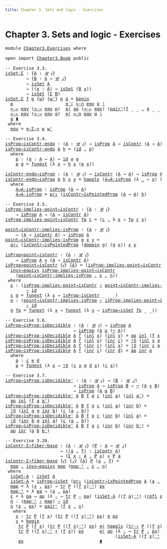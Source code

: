 ```yaml
---
title: Chapter 3. Sets and logic - Exercises
---
```


# Chapter 3. Sets and logic - Exercises

<pre class="Agda"><a id="104" class="Keyword">module</a> <a id="111" href="Chapter3.Exercises.html" class="Module">Chapter3.Exercises</a> <a id="130" class="Keyword">where</a>

<a id="137" class="Keyword">open</a> <a id="142" class="Keyword">import</a> <a id="149" href="Chapter3.Book.html" class="Module">Chapter3.Book</a> <a id="163" class="Keyword">public</a>

<a id="171" class="Comment">-- Exercise 3.3.</a>
<a id="isSet-Σ"></a><a id="188" href="Chapter3.Exercises.html#188" class="Function">isSet-Σ</a> <a id="196" class="Symbol">:</a> <a id="198" class="Symbol">{</a><a id="199" href="Chapter3.Exercises.html#199" class="Bound">A</a> <a id="201" class="Symbol">:</a> <a id="203" href="Chapter1.Book.html#343" class="Function">𝒰</a> <a id="205" href="Chapter1.Book.html#328" class="Generalizable">𝒾</a><a id="206" class="Symbol">}</a>
        <a id="216" class="Symbol">→</a> <a id="218" class="Symbol">{</a><a id="219" href="Chapter3.Exercises.html#219" class="Bound">B</a> <a id="221" class="Symbol">:</a> <a id="223" href="Chapter3.Exercises.html#199" class="Bound">A</a> <a id="225" class="Symbol">→</a> <a id="227" href="Chapter1.Book.html#343" class="Function">𝒰</a> <a id="229" href="Chapter1.Book.html#330" class="Generalizable">𝒿</a><a id="230" class="Symbol">}</a>
        <a id="240" class="Symbol">→</a> <a id="242" href="Chapter3.Book.html#214" class="Function">isSet</a> <a id="248" href="Chapter3.Exercises.html#199" class="Bound">A</a>
        <a id="258" class="Symbol">→</a> <a id="260" class="Symbol">((</a><a id="262" href="Chapter3.Exercises.html#262" class="Bound">x</a> <a id="264" class="Symbol">:</a> <a id="266" href="Chapter3.Exercises.html#199" class="Bound">A</a><a id="267" class="Symbol">)</a> <a id="269" class="Symbol">→</a> <a id="271" href="Chapter3.Book.html#214" class="Function">isSet</a> <a id="277" class="Symbol">(</a><a id="278" href="Chapter3.Exercises.html#219" class="Bound">B</a> <a id="280" href="Chapter3.Exercises.html#262" class="Bound">x</a><a id="281" class="Symbol">))</a>
        <a id="292" class="Symbol">→</a> <a id="294" href="Chapter3.Book.html#214" class="Function">isSet</a> <a id="300" class="Symbol">(</a><a id="301" href="Chapter1.Book.html#1437" class="Record">Σ</a> <a id="303" href="Chapter3.Exercises.html#219" class="Bound">B</a><a id="304" class="Symbol">)</a>
<a id="306" href="Chapter3.Exercises.html#188" class="Function">isSet-Σ</a> <a id="314" href="Chapter3.Exercises.html#314" class="Bound">f</a> <a id="316" href="Chapter3.Exercises.html#316" class="Bound">g</a> <a id="318" class="Symbol">{</a><a id="319" href="Chapter3.Exercises.html#319" class="Bound">w</a><a id="320" class="Symbol">}</a> <a id="322" class="Symbol">{</a><a id="323" href="Chapter3.Exercises.html#323" class="Bound">w&#39;</a><a id="325" class="Symbol">}</a> <a id="327" href="Chapter3.Exercises.html#327" class="Bound">p</a> <a id="329" href="Chapter3.Exercises.html#329" class="Bound">q</a> <a id="331" class="Symbol">=</a> <a id="333" href="Chapter2.Book.html#678" class="Function Operator">begin</a>
  <a id="341" href="Chapter3.Exercises.html#327" class="Bound">p</a>                    <a id="362" href="Chapter2.Book.html#948" class="Function">≡˘⟨</a> <a id="366" href="Chapter2.Book.html#8535" class="Function">≃-η</a> <a id="370" href="Chapter3.Exercises.html#497" class="Function">eqv</a> <a id="374" href="Chapter3.Exercises.html#327" class="Bound">p</a> <a id="376" href="Chapter2.Book.html#948" class="Function">⟩</a>
  <a id="380" href="Chapter2.Book.html#8280" class="Function">≃-←</a> <a id="384" href="Chapter3.Exercises.html#497" class="Function">eqv</a> <a id="388" class="Symbol">(</a><a id="389" href="Chapter2.Book.html#8217" class="Function">≃-→</a> <a id="393" href="Chapter3.Exercises.html#497" class="Function">eqv</a> <a id="397" href="Chapter3.Exercises.html#327" class="Bound">p</a><a id="398" class="Symbol">)</a>  <a id="401" href="Chapter2.Book.html#820" class="Function">≡⟨</a> <a id="404" href="Chapter2.Book.html#2437" class="Function">ap</a> <a id="407" class="Symbol">(</a><a id="408" href="Chapter2.Book.html#8280" class="Function">≃-←</a> <a id="412" href="Chapter3.Exercises.html#497" class="Function">eqv</a><a id="415" class="Symbol">)</a> <a id="417" class="Symbol">(</a><a id="418" href="Chapter2.Book.html#12164" class="Function">pair⁼</a><a id="423" class="Symbol">(</a><a id="424" href="Chapter3.Exercises.html#314" class="Bound">f</a> <a id="426" class="Symbol">_</a> <a id="428" class="Symbol">_</a> <a id="430" href="Chapter1.Book.html#1499" class="InductiveConstructor Operator">,</a> <a id="432" href="Chapter3.Exercises.html#316" class="Bound">g</a> <a id="434" class="Symbol">_</a> <a id="436" class="Symbol">_</a> <a id="438" class="Symbol">_))</a> <a id="442" href="Chapter2.Book.html#820" class="Function">⟩</a>
  <a id="446" href="Chapter2.Book.html#8280" class="Function">≃-←</a> <a id="450" href="Chapter3.Exercises.html#497" class="Function">eqv</a> <a id="454" class="Symbol">(</a><a id="455" href="Chapter2.Book.html#8217" class="Function">≃-→</a> <a id="459" href="Chapter3.Exercises.html#497" class="Function">eqv</a> <a id="463" href="Chapter3.Exercises.html#329" class="Bound">q</a><a id="464" class="Symbol">)</a>  <a id="467" href="Chapter2.Book.html#820" class="Function">≡⟨</a> <a id="470" href="Chapter2.Book.html#8535" class="Function">≃-η</a> <a id="474" href="Chapter3.Exercises.html#497" class="Function">eqv</a> <a id="478" href="Chapter3.Exercises.html#329" class="Bound">q</a> <a id="480" href="Chapter2.Book.html#820" class="Function">⟩</a>
  <a id="484" href="Chapter3.Exercises.html#329" class="Bound">q</a> <a id="486" href="Chapter2.Book.html#1114" class="Function Operator">∎</a>
 <a id="489" class="Keyword">where</a>
  <a id="497" href="Chapter3.Exercises.html#497" class="Function">eqv</a> <a id="501" class="Symbol">=</a> <a id="503" href="Chapter2.Book.html#12325" class="Function">≡-Σ-≃</a> <a id="509" href="Chapter3.Exercises.html#319" class="Bound">w</a> <a id="511" href="Chapter3.Exercises.html#323" class="Bound">w&#39;</a>

<a id="515" class="Comment">-- Exercise 3.4.</a>
<a id="isProp⇒isContr-endo"></a><a id="532" href="Chapter3.Exercises.html#532" class="Function">isProp⇒isContr-endo</a> <a id="552" class="Symbol">:</a> <a id="554" class="Symbol">(</a><a id="555" href="Chapter3.Exercises.html#555" class="Bound">A</a> <a id="557" class="Symbol">:</a> <a id="559" href="Chapter1.Book.html#343" class="Function">𝒰</a> <a id="561" href="Chapter1.Book.html#328" class="Generalizable">𝒾</a><a id="562" class="Symbol">)</a> <a id="564" class="Symbol">→</a> <a id="566" href="Chapter3.Book.html#3820" class="Function">isProp</a> <a id="573" href="Chapter3.Exercises.html#555" class="Bound">A</a> <a id="575" class="Symbol">→</a> <a id="577" href="Chapter3.Book.html#7479" class="Function">isContr</a> <a id="585" class="Symbol">(</a><a id="586" href="Chapter3.Exercises.html#555" class="Bound">A</a> <a id="588" class="Symbol">→</a> <a id="590" href="Chapter3.Exercises.html#555" class="Bound">A</a><a id="591" class="Symbol">)</a>
<a id="593" href="Chapter3.Exercises.html#532" class="Function">isProp⇒isContr-endo</a> <a id="613" href="Chapter3.Exercises.html#613" class="Bound">A</a> <a id="615" href="Chapter3.Exercises.html#615" class="Bound">h</a> <a id="617" class="Symbol">=</a> <a id="619" class="Symbol">(</a><a id="620" href="Chapter1.Book.html#921" class="Function">id</a> <a id="623" href="Chapter1.Book.html#1499" class="InductiveConstructor Operator">,</a> <a id="625" href="Chapter3.Exercises.html#640" class="Function">p</a><a id="626" class="Symbol">)</a>
  <a id="630" class="Keyword">where</a>
    <a id="640" href="Chapter3.Exercises.html#640" class="Function">p</a> <a id="642" class="Symbol">:</a> <a id="644" class="Symbol">(</a><a id="645" href="Chapter3.Exercises.html#645" class="Bound">g</a> <a id="647" class="Symbol">:</a> <a id="649" href="Chapter3.Exercises.html#613" class="Bound">A</a> <a id="651" class="Symbol">→</a> <a id="653" href="Chapter3.Exercises.html#613" class="Bound">A</a><a id="654" class="Symbol">)</a> <a id="656" class="Symbol">→</a> <a id="658" href="Chapter1.Book.html#921" class="Function">id</a> <a id="661" href="Chapter1.Book.html#3971" class="Function Operator">≡</a> <a id="663" href="Chapter3.Exercises.html#645" class="Bound">g</a>
    <a id="669" href="Chapter3.Exercises.html#640" class="Function">p</a> <a id="671" href="Chapter3.Exercises.html#671" class="Bound">g</a> <a id="673" class="Symbol">=</a> <a id="675" href="Chapter2.Book.html#14475" class="Function">funext</a> <a id="682" class="Symbol">(λ</a> <a id="685" href="Chapter3.Exercises.html#685" class="Bound">x</a> <a id="687" class="Symbol">→</a> <a id="689" href="Chapter3.Exercises.html#615" class="Bound">h</a> <a id="691" href="Chapter3.Exercises.html#685" class="Bound">x</a> <a id="693" class="Symbol">(</a><a id="694" href="Chapter3.Exercises.html#671" class="Bound">g</a> <a id="696" href="Chapter3.Exercises.html#685" class="Bound">x</a><a id="697" class="Symbol">))</a>

<a id="isContr-endo⇒isProp"></a><a id="701" href="Chapter3.Exercises.html#701" class="Function">isContr-endo⇒isProp</a> <a id="721" class="Symbol">:</a> <a id="723" class="Symbol">(</a><a id="724" href="Chapter3.Exercises.html#724" class="Bound">A</a> <a id="726" class="Symbol">:</a> <a id="728" href="Chapter1.Book.html#343" class="Function">𝒰</a> <a id="730" href="Chapter1.Book.html#328" class="Generalizable">𝒾</a><a id="731" class="Symbol">)</a> <a id="733" class="Symbol">→</a> <a id="735" href="Chapter3.Book.html#7479" class="Function">isContr</a> <a id="743" class="Symbol">(</a><a id="744" href="Chapter3.Exercises.html#724" class="Bound">A</a> <a id="746" class="Symbol">→</a> <a id="748" href="Chapter3.Exercises.html#724" class="Bound">A</a><a id="749" class="Symbol">)</a> <a id="751" class="Symbol">→</a> <a id="753" href="Chapter3.Book.html#3820" class="Function">isProp</a> <a id="760" href="Chapter3.Exercises.html#724" class="Bound">A</a>
<a id="762" href="Chapter3.Exercises.html#701" class="Function">isContr-endo⇒isProp</a> <a id="782" href="Chapter3.Exercises.html#782" class="Bound">A</a> <a id="784" href="Chapter3.Exercises.html#784" class="Bound">h</a> <a id="786" href="Chapter3.Exercises.html#786" class="Bound">x</a> <a id="788" href="Chapter3.Exercises.html#788" class="Bound">y</a> <a id="790" class="Symbol">=</a> <a id="792" href="Chapter2.Book.html#14110" class="Function">happly</a> <a id="799" class="Symbol">(</a><a id="800" href="Chapter3.Exercises.html#846" class="Function">A→A-isProp</a> <a id="811" class="Symbol">(λ</a> <a id="814" href="Chapter3.Exercises.html#814" class="Bound">_</a> <a id="816" class="Symbol">→</a> <a id="818" href="Chapter3.Exercises.html#786" class="Bound">x</a><a id="819" class="Symbol">)</a> <a id="821" class="Symbol">(λ</a> <a id="824" href="Chapter3.Exercises.html#824" class="Bound">_</a> <a id="826" class="Symbol">→</a> <a id="828" href="Chapter3.Exercises.html#788" class="Bound">y</a><a id="829" class="Symbol">))</a> <a id="832" href="Chapter3.Exercises.html#786" class="Bound">x</a>
  <a id="836" class="Keyword">where</a>
    <a id="846" href="Chapter3.Exercises.html#846" class="Function">A→A-isProp</a> <a id="857" class="Symbol">:</a> <a id="859" href="Chapter3.Book.html#3820" class="Function">isProp</a> <a id="866" class="Symbol">(</a><a id="867" href="Chapter3.Exercises.html#782" class="Bound">A</a> <a id="869" class="Symbol">→</a> <a id="871" href="Chapter3.Exercises.html#782" class="Bound">A</a><a id="872" class="Symbol">)</a>
    <a id="878" href="Chapter3.Exercises.html#846" class="Function">A→A-isProp</a> <a id="889" class="Symbol">=</a> <a id="891" href="Chapter1.Book.html#1932" class="Function">pr₂</a> <a id="895" class="Symbol">(</a><a id="896" href="Chapter3.Book.html#7655" class="Function">isContr⇒isPointedProp</a> <a id="918" class="Symbol">(</a><a id="919" href="Chapter3.Exercises.html#782" class="Bound">A</a> <a id="921" class="Symbol">→</a> <a id="923" href="Chapter3.Exercises.html#782" class="Bound">A</a><a id="924" class="Symbol">)</a> <a id="926" href="Chapter3.Exercises.html#784" class="Bound">h</a><a id="927" class="Symbol">)</a>

<a id="930" class="Comment">-- Exercise 3.5.</a>
<a id="isProp-implies-point→isContr"></a><a id="947" href="Chapter3.Exercises.html#947" class="Function">isProp-implies-point→isContr</a> <a id="976" class="Symbol">:</a> <a id="978" class="Symbol">{</a><a id="979" href="Chapter3.Exercises.html#979" class="Bound">A</a> <a id="981" class="Symbol">:</a> <a id="983" href="Chapter1.Book.html#343" class="Function">𝒰</a> <a id="985" href="Chapter1.Book.html#328" class="Generalizable">𝒾</a><a id="986" class="Symbol">}</a>
    <a id="992" class="Symbol">→</a> <a id="994" href="Chapter3.Book.html#3820" class="Function">isProp</a> <a id="1001" href="Chapter3.Exercises.html#979" class="Bound">A</a> <a id="1003" class="Symbol">→</a> <a id="1005" class="Symbol">(</a><a id="1006" href="Chapter3.Exercises.html#979" class="Bound">A</a> <a id="1008" class="Symbol">→</a> <a id="1010" href="Chapter3.Book.html#7479" class="Function">isContr</a> <a id="1018" href="Chapter3.Exercises.html#979" class="Bound">A</a><a id="1019" class="Symbol">)</a>
<a id="1021" href="Chapter3.Exercises.html#947" class="Function">isProp-implies-point→isContr</a> <a id="1050" href="Chapter3.Exercises.html#1050" class="Bound">fp</a> <a id="1053" href="Chapter3.Exercises.html#1053" class="Bound">c</a> <a id="1055" class="Symbol">=</a> <a id="1057" class="Symbol">(</a><a id="1058" href="Chapter3.Exercises.html#1053" class="Bound">c</a> <a id="1060" href="Chapter1.Book.html#1499" class="InductiveConstructor Operator">,</a> <a id="1062" class="Symbol">λ</a> <a id="1064" href="Chapter3.Exercises.html#1064" class="Bound">x</a> <a id="1066" class="Symbol">→</a> <a id="1068" href="Chapter3.Exercises.html#1050" class="Bound">fp</a> <a id="1071" href="Chapter3.Exercises.html#1053" class="Bound">c</a> <a id="1073" href="Chapter3.Exercises.html#1064" class="Bound">x</a><a id="1074" class="Symbol">)</a>

<a id="point→isContr-implies-isProp"></a><a id="1077" href="Chapter3.Exercises.html#1077" class="Function">point→isContr-implies-isProp</a> <a id="1106" class="Symbol">:</a> <a id="1108" class="Symbol">{</a><a id="1109" href="Chapter3.Exercises.html#1109" class="Bound">A</a> <a id="1111" class="Symbol">:</a> <a id="1113" href="Chapter1.Book.html#343" class="Function">𝒰</a> <a id="1115" href="Chapter1.Book.html#328" class="Generalizable">𝒾</a><a id="1116" class="Symbol">}</a>
    <a id="1122" class="Symbol">→</a> <a id="1124" class="Symbol">(</a><a id="1125" href="Chapter3.Exercises.html#1109" class="Bound">A</a> <a id="1127" class="Symbol">→</a> <a id="1129" href="Chapter3.Book.html#7479" class="Function">isContr</a> <a id="1137" href="Chapter3.Exercises.html#1109" class="Bound">A</a><a id="1138" class="Symbol">)</a> <a id="1140" class="Symbol">→</a> <a id="1142" href="Chapter3.Book.html#3820" class="Function">isProp</a> <a id="1149" href="Chapter3.Exercises.html#1109" class="Bound">A</a>
<a id="1151" href="Chapter3.Exercises.html#1077" class="Function">point→isContr-implies-isProp</a> <a id="1180" href="Chapter3.Exercises.html#1180" class="Bound">g</a> <a id="1182" href="Chapter3.Exercises.html#1182" class="Bound">x</a> <a id="1184" href="Chapter3.Exercises.html#1184" class="Bound">y</a> <a id="1186" class="Symbol">=</a>
  <a id="1190" href="Chapter1.Book.html#1932" class="Function">pr₂</a> <a id="1194" class="Symbol">(</a><a id="1195" href="Chapter3.Book.html#7655" class="Function">isContr⇒isPointedProp</a> <a id="1217" class="Symbol">(</a><a id="1218" href="Chapter1.Book.html#1096" class="Function">domain</a> <a id="1225" href="Chapter3.Exercises.html#1180" class="Bound">g</a><a id="1226" class="Symbol">)</a> <a id="1228" class="Symbol">(</a><a id="1229" href="Chapter3.Exercises.html#1180" class="Bound">g</a> <a id="1231" href="Chapter3.Exercises.html#1182" class="Bound">x</a><a id="1232" class="Symbol">))</a> <a id="1235" href="Chapter3.Exercises.html#1182" class="Bound">x</a> <a id="1237" href="Chapter3.Exercises.html#1184" class="Bound">y</a>

<a id="isProp≃point→isContr"></a><a id="1240" href="Chapter3.Exercises.html#1240" class="Function">isProp≃point→isContr</a> <a id="1261" class="Symbol">:</a> <a id="1263" class="Symbol">{</a><a id="1264" href="Chapter3.Exercises.html#1264" class="Bound">A</a> <a id="1266" class="Symbol">:</a> <a id="1268" href="Chapter1.Book.html#343" class="Function">𝒰</a> <a id="1270" href="Chapter1.Book.html#328" class="Generalizable">𝒾</a><a id="1271" class="Symbol">}</a>
    <a id="1277" class="Symbol">→</a> <a id="1279" href="Chapter3.Book.html#3820" class="Function">isProp</a> <a id="1286" href="Chapter3.Exercises.html#1264" class="Bound">A</a> <a id="1288" href="Chapter2.Book.html#8100" class="Function Operator">≃</a> <a id="1290" class="Symbol">(</a><a id="1291" href="Chapter3.Exercises.html#1264" class="Bound">A</a> <a id="1293" class="Symbol">→</a> <a id="1295" href="Chapter3.Book.html#7479" class="Function">isContr</a> <a id="1303" href="Chapter3.Exercises.html#1264" class="Bound">A</a><a id="1304" class="Symbol">)</a>
<a id="1306" href="Chapter3.Exercises.html#1240" class="Function">isProp≃point→isContr</a> <a id="1327" class="Symbol">{</a><a id="1328" href="Chapter3.Exercises.html#1328" class="Bound">𝒾</a><a id="1329" class="Symbol">}</a> <a id="1331" class="Symbol">{</a><a id="1332" href="Chapter3.Exercises.html#1332" class="Bound">A</a><a id="1333" class="Symbol">}</a> <a id="1335" class="Symbol">=</a> <a id="1337" class="Symbol">(</a><a id="1338" href="Chapter3.Exercises.html#947" class="Function">isProp-implies-point→isContr</a> <a id="1367" href="Chapter1.Book.html#1499" class="InductiveConstructor Operator">,</a>
  <a id="1371" href="Chapter2.Book.html#7612" class="Function">invs⇒equivs</a> <a id="1383" href="Chapter3.Exercises.html#947" class="Function">isProp-implies-point→isContr</a>
    <a id="1416" class="Symbol">(</a><a id="1417" href="Chapter3.Exercises.html#1077" class="Function">point→isContr-implies-isProp</a> <a id="1446" href="Chapter1.Book.html#1499" class="InductiveConstructor Operator">,</a> <a id="1448" href="Chapter3.Exercises.html#1465" class="Function">ε</a> <a id="1450" href="Chapter1.Book.html#1499" class="InductiveConstructor Operator">,</a> <a id="1452" href="Chapter3.Exercises.html#1590" class="Function">η</a><a id="1453" class="Symbol">))</a>
 <a id="1457" class="Keyword">where</a>
  <a id="1465" href="Chapter3.Exercises.html#1465" class="Function">ε</a> <a id="1467" class="Symbol">:</a> <a id="1469" class="Symbol">(</a><a id="1470" href="Chapter3.Exercises.html#947" class="Function">isProp-implies-point→isContr</a> <a id="1499" href="Chapter1.Exercises.html#181" class="Function Operator">∘</a> <a id="1501" href="Chapter3.Exercises.html#1077" class="Function">point→isContr-implies-isProp</a><a id="1529" class="Symbol">)</a>
        <a id="1539" href="Chapter2.Book.html#5694" class="Function Operator">∼</a> <a id="1541" href="Chapter1.Book.html#921" class="Function">id</a>
  <a id="1546" href="Chapter3.Exercises.html#1465" class="Function">ε</a> <a id="1548" href="Chapter3.Exercises.html#1548" class="Bound">g</a> <a id="1550" class="Symbol">=</a> <a id="1552" href="Chapter2.Book.html#14475" class="Function">funext</a> <a id="1559" class="Symbol">(λ</a> <a id="1562" href="Chapter3.Exercises.html#1562" class="Bound">x</a> <a id="1564" class="Symbol">→</a> <a id="1566" href="Chapter3.Book.html#8473" class="Function">isProp-isContr</a> <a id="1581" class="Symbol">_</a> <a id="1583" class="Symbol">_</a> <a id="1585" class="Symbol">_)</a>
  <a id="1590" href="Chapter3.Exercises.html#1590" class="Function">η</a> <a id="1592" class="Symbol">:</a> <a id="1594" class="Symbol">(</a><a id="1595" href="Chapter3.Exercises.html#1077" class="Function">point→isContr-implies-isProp</a> <a id="1624" href="Chapter1.Exercises.html#181" class="Function Operator">∘</a> <a id="1626" href="Chapter3.Exercises.html#947" class="Function">isProp-implies-point→isContr</a><a id="1654" class="Symbol">)</a>
        <a id="1664" href="Chapter2.Book.html#5694" class="Function Operator">∼</a> <a id="1666" href="Chapter1.Book.html#921" class="Function">id</a>
  <a id="1671" href="Chapter3.Exercises.html#1590" class="Function">η</a> <a id="1673" href="Chapter3.Exercises.html#1673" class="Bound">fp</a> <a id="1676" class="Symbol">=</a> <a id="1678" href="Chapter2.Book.html#14475" class="Function">funext</a> <a id="1685" class="Symbol">(λ</a> <a id="1688" href="Chapter3.Exercises.html#1688" class="Bound">x</a> <a id="1690" class="Symbol">→</a> <a id="1692" href="Chapter2.Book.html#14475" class="Function">funext</a> <a id="1699" class="Symbol">(λ</a> <a id="1702" href="Chapter3.Exercises.html#1702" class="Bound">y</a> <a id="1704" class="Symbol">→</a> <a id="1706" href="Chapter3.Book.html#4395" class="Function">isProp⇒isSet</a> <a id="1719" href="Chapter3.Exercises.html#1673" class="Bound">fp</a> <a id="1722" class="Symbol">_</a> <a id="1724" class="Symbol">_))</a>

<a id="1729" class="Comment">-- Exercise 3.6.</a>
<a id="isProp⇒isProp-isDecidible"></a><a id="1746" href="Chapter3.Exercises.html#1746" class="Function">isProp⇒isProp-isDecidible</a> <a id="1772" class="Symbol">:</a> <a id="1774" class="Symbol">(</a><a id="1775" href="Chapter3.Exercises.html#1775" class="Bound">A</a> <a id="1777" class="Symbol">:</a> <a id="1779" href="Chapter1.Book.html#343" class="Function">𝒰</a> <a id="1781" href="Chapter1.Book.html#328" class="Generalizable">𝒾</a><a id="1782" class="Symbol">)</a> <a id="1784" class="Symbol">→</a> <a id="1786" href="Chapter3.Book.html#3820" class="Function">isProp</a> <a id="1793" href="Chapter3.Exercises.html#1775" class="Bound">A</a>
                          <a id="1821" class="Symbol">→</a> <a id="1823" href="Chapter3.Book.html#3820" class="Function">isProp</a> <a id="1830" class="Symbol">(</a><a id="1831" href="Chapter3.Exercises.html#1775" class="Bound">A</a> <a id="1833" href="Chapter1.Book.html#2219" class="Datatype Operator">⊎</a> <a id="1835" class="Symbol">(</a><a id="1836" href="Chapter1.Book.html#3433" class="Function">¬</a> <a id="1838" href="Chapter3.Exercises.html#1775" class="Bound">A</a><a id="1839" class="Symbol">))</a>
<a id="1842" href="Chapter3.Exercises.html#1746" class="Function">isProp⇒isProp-isDecidible</a> <a id="1868" href="Chapter3.Exercises.html#1868" class="Bound">A</a> <a id="1870" href="Chapter3.Exercises.html#1870" class="Bound">f</a> <a id="1872" class="Symbol">(</a><a id="1873" href="Chapter1.Book.html#2262" class="InductiveConstructor">inl</a> <a id="1877" href="Chapter3.Exercises.html#1877" class="Bound">x</a><a id="1878" class="Symbol">)</a> <a id="1880" class="Symbol">(</a><a id="1881" href="Chapter1.Book.html#2262" class="InductiveConstructor">inl</a> <a id="1885" href="Chapter3.Exercises.html#1885" class="Bound">y</a><a id="1886" class="Symbol">)</a> <a id="1888" class="Symbol">=</a> <a id="1890" href="Chapter2.Book.html#2437" class="Function">ap</a> <a id="1893" href="Chapter1.Book.html#2262" class="InductiveConstructor">inl</a> <a id="1897" class="Symbol">(</a><a id="1898" href="Chapter3.Exercises.html#1870" class="Bound">f</a> <a id="1900" href="Chapter3.Exercises.html#1877" class="Bound">x</a> <a id="1902" href="Chapter3.Exercises.html#1885" class="Bound">y</a><a id="1903" class="Symbol">)</a>
<a id="1905" href="Chapter3.Exercises.html#1746" class="Function">isProp⇒isProp-isDecidible</a> <a id="1931" href="Chapter3.Exercises.html#1931" class="Bound">A</a> <a id="1933" href="Chapter3.Exercises.html#1933" class="Bound">f</a> <a id="1935" class="Symbol">(</a><a id="1936" href="Chapter1.Book.html#2262" class="InductiveConstructor">inl</a> <a id="1940" href="Chapter3.Exercises.html#1940" class="Bound">x</a><a id="1941" class="Symbol">)</a> <a id="1943" class="Symbol">(</a><a id="1944" href="Chapter1.Book.html#2279" class="InductiveConstructor">inr</a> <a id="1948" href="Chapter3.Exercises.html#1948" class="Bound">c</a><a id="1949" class="Symbol">)</a> <a id="1951" class="Symbol">=</a> <a id="1953" href="Chapter1.Book.html#2736" class="Function">!𝟘</a> <a id="1956" class="Symbol">(</a><a id="1957" href="Chapter1.Book.html#2262" class="InductiveConstructor">inl</a> <a id="1961" href="Chapter3.Exercises.html#1940" class="Bound">x</a> <a id="1963" href="Chapter1.Book.html#3971" class="Function Operator">≡</a> <a id="1965" href="Chapter1.Book.html#2279" class="InductiveConstructor">inr</a> <a id="1969" href="Chapter3.Exercises.html#1948" class="Bound">c</a><a id="1970" class="Symbol">)</a> <a id="1972" class="Symbol">(</a><a id="1973" href="Chapter3.Exercises.html#1948" class="Bound">c</a> <a id="1975" href="Chapter3.Exercises.html#1940" class="Bound">x</a><a id="1976" class="Symbol">)</a>
<a id="1978" href="Chapter3.Exercises.html#1746" class="Function">isProp⇒isProp-isDecidible</a> <a id="2004" href="Chapter3.Exercises.html#2004" class="Bound">A</a> <a id="2006" href="Chapter3.Exercises.html#2006" class="Bound">f</a> <a id="2008" class="Symbol">(</a><a id="2009" href="Chapter1.Book.html#2279" class="InductiveConstructor">inr</a> <a id="2013" href="Chapter3.Exercises.html#2013" class="Bound">c</a><a id="2014" class="Symbol">)</a> <a id="2016" class="Symbol">(</a><a id="2017" href="Chapter1.Book.html#2262" class="InductiveConstructor">inl</a> <a id="2021" href="Chapter3.Exercises.html#2021" class="Bound">x</a><a id="2022" class="Symbol">)</a> <a id="2024" class="Symbol">=</a> <a id="2026" href="Chapter1.Book.html#2736" class="Function">!𝟘</a> <a id="2029" class="Symbol">(</a><a id="2030" href="Chapter1.Book.html#2279" class="InductiveConstructor">inr</a> <a id="2034" href="Chapter3.Exercises.html#2013" class="Bound">c</a> <a id="2036" href="Chapter1.Book.html#3971" class="Function Operator">≡</a> <a id="2038" href="Chapter1.Book.html#2262" class="InductiveConstructor">inl</a> <a id="2042" href="Chapter3.Exercises.html#2021" class="Bound">x</a><a id="2043" class="Symbol">)</a> <a id="2045" class="Symbol">(</a><a id="2046" href="Chapter3.Exercises.html#2013" class="Bound">c</a> <a id="2048" href="Chapter3.Exercises.html#2021" class="Bound">x</a><a id="2049" class="Symbol">)</a>
<a id="2051" href="Chapter3.Exercises.html#1746" class="Function">isProp⇒isProp-isDecidible</a> <a id="2077" href="Chapter3.Exercises.html#2077" class="Bound">A</a> <a id="2079" href="Chapter3.Exercises.html#2079" class="Bound">f</a> <a id="2081" class="Symbol">(</a><a id="2082" href="Chapter1.Book.html#2279" class="InductiveConstructor">inr</a> <a id="2086" href="Chapter3.Exercises.html#2086" class="Bound">c</a><a id="2087" class="Symbol">)</a> <a id="2089" class="Symbol">(</a><a id="2090" href="Chapter1.Book.html#2279" class="InductiveConstructor">inr</a> <a id="2094" href="Chapter3.Exercises.html#2094" class="Bound">d</a><a id="2095" class="Symbol">)</a> <a id="2097" class="Symbol">=</a> <a id="2099" href="Chapter2.Book.html#2437" class="Function">ap</a> <a id="2102" href="Chapter1.Book.html#2279" class="InductiveConstructor">inr</a> <a id="2106" href="Chapter3.Exercises.html#2120" class="Function">p</a>
  <a id="2110" class="Keyword">where</a>
    <a id="2120" href="Chapter3.Exercises.html#2120" class="Function">p</a> <a id="2122" class="Symbol">:</a> <a id="2124" href="Chapter3.Exercises.html#2086" class="Bound">c</a> <a id="2126" href="Chapter1.Book.html#3971" class="Function Operator">≡</a> <a id="2128" href="Chapter3.Exercises.html#2094" class="Bound">d</a>
    <a id="2134" href="Chapter3.Exercises.html#2120" class="Function">p</a> <a id="2136" class="Symbol">=</a> <a id="2138" href="Chapter2.Book.html#14475" class="Function">funext</a> <a id="2145" class="Symbol">(λ</a> <a id="2148" href="Chapter3.Exercises.html#2148" class="Bound">x</a> <a id="2150" class="Symbol">→</a> <a id="2152" href="Chapter1.Book.html#2736" class="Function">!𝟘</a> <a id="2155" class="Symbol">(</a><a id="2156" href="Chapter3.Exercises.html#2086" class="Bound">c</a> <a id="2158" href="Chapter3.Exercises.html#2148" class="Bound">x</a> <a id="2160" href="Chapter1.Book.html#3971" class="Function Operator">≡</a> <a id="2162" href="Chapter3.Exercises.html#2094" class="Bound">d</a> <a id="2164" href="Chapter3.Exercises.html#2148" class="Bound">x</a><a id="2165" class="Symbol">)</a> <a id="2167" class="Symbol">(</a><a id="2168" href="Chapter3.Exercises.html#2086" class="Bound">c</a> <a id="2170" href="Chapter3.Exercises.html#2148" class="Bound">x</a><a id="2171" class="Symbol">))</a>

<a id="2175" class="Comment">-- Exercise 3.7.</a>
<a id="isProp⇒isProp-isDecidible&#39;"></a><a id="2192" href="Chapter3.Exercises.html#2192" class="Function">isProp⇒isProp-isDecidible&#39;</a> <a id="2219" class="Symbol">:</a> <a id="2221" class="Symbol">(</a><a id="2222" href="Chapter3.Exercises.html#2222" class="Bound">A</a> <a id="2224" class="Symbol">:</a> <a id="2226" href="Chapter1.Book.html#343" class="Function">𝒰</a> <a id="2228" href="Chapter1.Book.html#328" class="Generalizable">𝒾</a><a id="2229" class="Symbol">)</a> <a id="2231" class="Symbol">→</a> <a id="2233" class="Symbol">(</a><a id="2234" href="Chapter3.Exercises.html#2234" class="Bound">B</a> <a id="2236" class="Symbol">:</a> <a id="2238" href="Chapter1.Book.html#343" class="Function">𝒰</a> <a id="2240" href="Chapter1.Book.html#330" class="Generalizable">𝒿</a><a id="2241" class="Symbol">)</a>
                          <a id="2269" class="Symbol">→</a> <a id="2271" href="Chapter3.Book.html#3820" class="Function">isProp</a> <a id="2278" href="Chapter3.Exercises.html#2222" class="Bound">A</a> <a id="2280" class="Symbol">→</a> <a id="2282" href="Chapter3.Book.html#3820" class="Function">isProp</a> <a id="2289" href="Chapter3.Exercises.html#2234" class="Bound">B</a> <a id="2291" class="Symbol">→</a> <a id="2293" href="Chapter1.Book.html#3433" class="Function">¬</a> <a id="2295" class="Symbol">(</a><a id="2296" href="Chapter3.Exercises.html#2222" class="Bound">A</a> <a id="2298" href="Chapter1.Book.html#1653" class="Function Operator">×</a> <a id="2300" href="Chapter3.Exercises.html#2234" class="Bound">B</a><a id="2301" class="Symbol">)</a>
                          <a id="2329" class="Symbol">→</a> <a id="2331" href="Chapter3.Book.html#3820" class="Function">isProp</a> <a id="2338" class="Symbol">(</a><a id="2339" href="Chapter3.Exercises.html#2222" class="Bound">A</a> <a id="2341" href="Chapter1.Book.html#2219" class="Datatype Operator">⊎</a> <a id="2343" href="Chapter3.Exercises.html#2234" class="Bound">B</a><a id="2344" class="Symbol">)</a>
<a id="2346" href="Chapter3.Exercises.html#2192" class="Function">isProp⇒isProp-isDecidible&#39;</a> <a id="2373" href="Chapter3.Exercises.html#2373" class="Bound">A</a> <a id="2375" href="Chapter3.Exercises.html#2375" class="Bound">B</a> <a id="2377" href="Chapter3.Exercises.html#2377" class="Bound">f</a> <a id="2379" href="Chapter3.Exercises.html#2379" class="Bound">g</a> <a id="2381" href="Chapter3.Exercises.html#2381" class="Bound">c</a> <a id="2383" class="Symbol">(</a><a id="2384" href="Chapter1.Book.html#2262" class="InductiveConstructor">inl</a> <a id="2388" href="Chapter3.Exercises.html#2388" class="Bound">a</a><a id="2389" class="Symbol">)</a> <a id="2391" class="Symbol">(</a><a id="2392" href="Chapter1.Book.html#2262" class="InductiveConstructor">inl</a> <a id="2396" href="Chapter3.Exercises.html#2396" class="Bound">a&#39;</a><a id="2398" class="Symbol">)</a> <a id="2400" class="Symbol">=</a>
  <a id="2404" href="Chapter2.Book.html#2437" class="Function">ap</a> <a id="2407" href="Chapter1.Book.html#2262" class="InductiveConstructor">inl</a> <a id="2411" class="Symbol">(</a><a id="2412" href="Chapter3.Exercises.html#2377" class="Bound">f</a> <a id="2414" href="Chapter3.Exercises.html#2388" class="Bound">a</a> <a id="2416" href="Chapter3.Exercises.html#2396" class="Bound">a&#39;</a><a id="2418" class="Symbol">)</a>
<a id="2420" href="Chapter3.Exercises.html#2192" class="Function">isProp⇒isProp-isDecidible&#39;</a> <a id="2447" href="Chapter3.Exercises.html#2447" class="Bound">A</a> <a id="2449" href="Chapter3.Exercises.html#2449" class="Bound">B</a> <a id="2451" href="Chapter3.Exercises.html#2451" class="Bound">f</a> <a id="2453" href="Chapter3.Exercises.html#2453" class="Bound">g</a> <a id="2455" href="Chapter3.Exercises.html#2455" class="Bound">c</a> <a id="2457" class="Symbol">(</a><a id="2458" href="Chapter1.Book.html#2262" class="InductiveConstructor">inl</a> <a id="2462" href="Chapter3.Exercises.html#2462" class="Bound">a</a><a id="2463" class="Symbol">)</a> <a id="2465" class="Symbol">(</a><a id="2466" href="Chapter1.Book.html#2279" class="InductiveConstructor">inr</a> <a id="2470" href="Chapter3.Exercises.html#2470" class="Bound">b</a><a id="2471" class="Symbol">)</a> <a id="2473" class="Symbol">=</a>
  <a id="2477" href="Chapter1.Book.html#2736" class="Function">!𝟘</a> <a id="2480" class="Symbol">(</a><a id="2481" href="Chapter1.Book.html#2262" class="InductiveConstructor">inl</a> <a id="2485" href="Chapter3.Exercises.html#2462" class="Bound">a</a> <a id="2487" href="Chapter1.Book.html#3971" class="Function Operator">≡</a> <a id="2489" href="Chapter1.Book.html#2279" class="InductiveConstructor">inr</a> <a id="2493" href="Chapter3.Exercises.html#2470" class="Bound">b</a><a id="2494" class="Symbol">)</a> <a id="2496" class="Symbol">(</a><a id="2497" href="Chapter3.Exercises.html#2455" class="Bound">c</a> <a id="2499" class="Symbol">(</a><a id="2500" href="Chapter3.Exercises.html#2462" class="Bound">a</a> <a id="2502" href="Chapter1.Book.html#1499" class="InductiveConstructor Operator">,</a> <a id="2504" href="Chapter3.Exercises.html#2470" class="Bound">b</a><a id="2505" class="Symbol">))</a>
<a id="2508" href="Chapter3.Exercises.html#2192" class="Function">isProp⇒isProp-isDecidible&#39;</a> <a id="2535" href="Chapter3.Exercises.html#2535" class="Bound">A</a> <a id="2537" href="Chapter3.Exercises.html#2537" class="Bound">B</a> <a id="2539" href="Chapter3.Exercises.html#2539" class="Bound">f</a> <a id="2541" href="Chapter3.Exercises.html#2541" class="Bound">g</a> <a id="2543" href="Chapter3.Exercises.html#2543" class="Bound">c</a> <a id="2545" class="Symbol">(</a><a id="2546" href="Chapter1.Book.html#2279" class="InductiveConstructor">inr</a> <a id="2550" href="Chapter3.Exercises.html#2550" class="Bound">b</a><a id="2551" class="Symbol">)</a> <a id="2553" class="Symbol">(</a><a id="2554" href="Chapter1.Book.html#2262" class="InductiveConstructor">inl</a> <a id="2558" href="Chapter3.Exercises.html#2558" class="Bound">a</a><a id="2559" class="Symbol">)</a> <a id="2561" class="Symbol">=</a>
  <a id="2565" href="Chapter1.Book.html#2736" class="Function">!𝟘</a> <a id="2568" class="Symbol">(</a><a id="2569" href="Chapter1.Book.html#2279" class="InductiveConstructor">inr</a> <a id="2573" href="Chapter3.Exercises.html#2550" class="Bound">b</a> <a id="2575" href="Chapter1.Book.html#3971" class="Function Operator">≡</a> <a id="2577" href="Chapter1.Book.html#2262" class="InductiveConstructor">inl</a> <a id="2581" href="Chapter3.Exercises.html#2558" class="Bound">a</a><a id="2582" class="Symbol">)</a> <a id="2584" class="Symbol">(</a><a id="2585" href="Chapter3.Exercises.html#2543" class="Bound">c</a> <a id="2587" class="Symbol">(</a><a id="2588" href="Chapter3.Exercises.html#2558" class="Bound">a</a> <a id="2590" href="Chapter1.Book.html#1499" class="InductiveConstructor Operator">,</a> <a id="2592" href="Chapter3.Exercises.html#2550" class="Bound">b</a><a id="2593" class="Symbol">))</a>
<a id="2596" href="Chapter3.Exercises.html#2192" class="Function">isProp⇒isProp-isDecidible&#39;</a> <a id="2623" href="Chapter3.Exercises.html#2623" class="Bound">A</a> <a id="2625" href="Chapter3.Exercises.html#2625" class="Bound">B</a> <a id="2627" href="Chapter3.Exercises.html#2627" class="Bound">f</a> <a id="2629" href="Chapter3.Exercises.html#2629" class="Bound">g</a> <a id="2631" href="Chapter3.Exercises.html#2631" class="Bound">c</a> <a id="2633" class="Symbol">(</a><a id="2634" href="Chapter1.Book.html#2279" class="InductiveConstructor">inr</a> <a id="2638" href="Chapter3.Exercises.html#2638" class="Bound">b</a><a id="2639" class="Symbol">)</a> <a id="2641" class="Symbol">(</a><a id="2642" href="Chapter1.Book.html#2279" class="InductiveConstructor">inr</a> <a id="2646" href="Chapter3.Exercises.html#2646" class="Bound">b&#39;</a><a id="2648" class="Symbol">)</a> <a id="2650" class="Symbol">=</a>
  <a id="2654" href="Chapter2.Book.html#2437" class="Function">ap</a> <a id="2657" href="Chapter1.Book.html#2279" class="InductiveConstructor">inr</a> <a id="2661" class="Symbol">(</a><a id="2662" href="Chapter3.Exercises.html#2629" class="Bound">g</a> <a id="2664" href="Chapter3.Exercises.html#2638" class="Bound">b</a> <a id="2666" href="Chapter3.Exercises.html#2646" class="Bound">b&#39;</a><a id="2668" class="Symbol">)</a>

<a id="2671" class="Comment">-- Exercise 3.20.</a>
<a id="isContr-Σ⇒fiber-base"></a><a id="2689" href="Chapter3.Exercises.html#2689" class="Function">isContr-Σ⇒fiber-base</a> <a id="2710" class="Symbol">:</a> <a id="2712" class="Symbol">{</a><a id="2713" href="Chapter3.Exercises.html#2713" class="Bound">A</a> <a id="2715" class="Symbol">:</a> <a id="2717" href="Chapter1.Book.html#343" class="Function">𝒰</a> <a id="2719" href="Chapter1.Book.html#328" class="Generalizable">𝒾</a><a id="2720" class="Symbol">}</a> <a id="2722" class="Symbol">(</a><a id="2723" href="Chapter3.Exercises.html#2723" class="Bound">P</a> <a id="2725" class="Symbol">:</a> <a id="2727" href="Chapter3.Exercises.html#2713" class="Bound">A</a> <a id="2729" class="Symbol">→</a> <a id="2731" href="Chapter1.Book.html#343" class="Function">𝒰</a> <a id="2733" href="Chapter1.Book.html#330" class="Generalizable">𝒿</a><a id="2734" class="Symbol">)</a>
                     <a id="2757" class="Symbol">→</a> <a id="2759" class="Symbol">(</a><a id="2760" href="Chapter3.Exercises.html#2760" class="Bound">(</a><a id="2761" href="Chapter3.Exercises.html#2761" class="Bound">a</a> <a id="2763" href="Chapter1.Book.html#1499" class="InductiveConstructor Operator">,</a> <a id="2765" href="Chapter3.Exercises.html#2765" class="Bound">f</a><a id="2766" href="Chapter3.Exercises.html#2760" class="Bound">)</a> <a id="2768" class="Symbol">:</a> <a id="2770" href="Chapter3.Book.html#7479" class="Function">isContr</a> <a id="2778" href="Chapter3.Exercises.html#2713" class="Bound">A</a><a id="2779" class="Symbol">)</a>
                     <a id="2802" class="Symbol">→</a> <a id="2804" class="Symbol">(</a><a id="2805" href="Chapter1.Book.html#1548" class="Function">Σ</a> <a id="2807" href="Chapter3.Exercises.html#2807" class="Bound">x</a> <a id="2809" href="Chapter1.Book.html#1548" class="Function">꞉</a> <a id="2811" href="Chapter3.Exercises.html#2713" class="Bound">A</a> <a id="2813" href="Chapter1.Book.html#1548" class="Function">,</a> <a id="2815" href="Chapter3.Exercises.html#2723" class="Bound">P</a> <a id="2817" href="Chapter3.Exercises.html#2807" class="Bound">x</a><a id="2818" class="Symbol">)</a> <a id="2820" href="Chapter2.Book.html#8100" class="Function Operator">≃</a> <a id="2822" href="Chapter3.Exercises.html#2723" class="Bound">P</a> <a id="2824" href="Chapter3.Exercises.html#2761" class="Bound">a</a>
<a id="2826" href="Chapter3.Exercises.html#2689" class="Function">isContr-Σ⇒fiber-base</a> <a id="2847" class="Symbol">{</a><a id="2848" href="Chapter3.Exercises.html#2848" class="Bound">𝒾</a><a id="2849" class="Symbol">}</a> <a id="2851" class="Symbol">{</a><a id="2852" href="Chapter3.Exercises.html#2852" class="Bound">𝒿</a><a id="2853" class="Symbol">}</a> <a id="2855" class="Symbol">{</a><a id="2856" href="Chapter3.Exercises.html#2856" class="Bound">A</a><a id="2857" class="Symbol">}</a> <a id="2859" href="Chapter3.Exercises.html#2859" class="Bound">P</a> <a id="2861" class="Symbol">(</a><a id="2862" href="Chapter3.Exercises.html#2862" class="Bound">a</a> <a id="2864" href="Chapter1.Book.html#1499" class="InductiveConstructor Operator">,</a> <a id="2866" href="Chapter3.Exercises.html#2866" class="Bound">f</a><a id="2867" class="Symbol">)</a> <a id="2869" class="Symbol">=</a>
  <a id="2873" href="Chapter3.Exercises.html#3005" class="Function">map</a> <a id="2877" href="Chapter1.Book.html#1499" class="InductiveConstructor Operator">,</a> <a id="2879" href="Chapter2.Book.html#7612" class="Function">invs⇒equivs</a> <a id="2891" href="Chapter3.Exercises.html#3005" class="Function">map</a> <a id="2895" class="Symbol">(</a><a id="2896" href="Chapter3.Exercises.html#3044" class="Function">map⁻¹</a> <a id="2902" href="Chapter1.Book.html#1499" class="InductiveConstructor Operator">,</a> <a id="2904" href="Chapter3.Exercises.html#3070" class="Function">ε</a> <a id="2906" href="Chapter1.Book.html#1499" class="InductiveConstructor Operator">,</a> <a id="2908" href="Chapter3.Exercises.html#3133" class="Function">η</a><a id="2909" class="Symbol">)</a>
 <a id="2912" class="Keyword">where</a>
  <a id="2920" href="Chapter3.Exercises.html#2920" class="Function">isSet-A</a> <a id="2928" class="Symbol">:</a> <a id="2930" href="Chapter3.Book.html#214" class="Function">isSet</a> <a id="2936" href="Chapter3.Exercises.html#2856" class="Bound">A</a>
  <a id="2940" href="Chapter3.Exercises.html#2920" class="Function">isSet-A</a> <a id="2948" class="Symbol">=</a> <a id="2950" href="Chapter3.Book.html#4395" class="Function">isProp⇒isSet</a> <a id="2963" class="Symbol">(</a><a id="2964" href="Chapter1.Book.html#1932" class="Function">pr₂</a> <a id="2968" class="Symbol">(</a><a id="2969" href="Chapter3.Book.html#7655" class="Function">isContr⇒isPointedProp</a> <a id="2991" href="Chapter3.Exercises.html#2856" class="Bound">A</a> <a id="2993" class="Symbol">(</a><a id="2994" href="Chapter3.Exercises.html#2862" class="Bound">a</a> <a id="2996" href="Chapter1.Book.html#1499" class="InductiveConstructor Operator">,</a> <a id="2998" href="Chapter3.Exercises.html#2866" class="Bound">f</a><a id="2999" class="Symbol">)))</a>
  <a id="3005" href="Chapter3.Exercises.html#3005" class="Function">map</a> <a id="3009" class="Symbol">=</a> <a id="3011" class="Symbol">λ</a> <a id="3013" class="Symbol">(</a><a id="3014" href="Chapter3.Exercises.html#3014" class="Bound">x</a> <a id="3016" href="Chapter1.Book.html#1499" class="InductiveConstructor Operator">,</a> <a id="3018" href="Chapter3.Exercises.html#3018" class="Bound">px</a><a id="3020" class="Symbol">)</a> <a id="3022" class="Symbol">→</a> <a id="3024" href="Chapter2.Book.html#4324" class="Function">tr</a> <a id="3027" href="Chapter3.Exercises.html#2859" class="Bound">P</a> <a id="3029" class="Symbol">((</a><a id="3031" href="Chapter3.Exercises.html#2866" class="Bound">f</a> <a id="3033" href="Chapter3.Exercises.html#3014" class="Bound">x</a><a id="3034" class="Symbol">)</a><a id="3035" href="Chapter2.Book.html#263" class="Function Operator">⁻¹</a><a id="3037" class="Symbol">)</a> <a id="3039" href="Chapter3.Exercises.html#3018" class="Bound">px</a>
  <a id="3044" href="Chapter3.Exercises.html#3044" class="Function">map⁻¹</a> <a id="3050" class="Symbol">=</a> <a id="3052" class="Symbol">λ</a> <a id="3054" href="Chapter3.Exercises.html#3054" class="Bound">pa</a> <a id="3057" class="Symbol">→</a> <a id="3059" class="Symbol">(</a><a id="3060" href="Chapter3.Exercises.html#2862" class="Bound">a</a> <a id="3062" href="Chapter1.Book.html#1499" class="InductiveConstructor Operator">,</a> <a id="3064" href="Chapter3.Exercises.html#3054" class="Bound">pa</a><a id="3066" class="Symbol">)</a>
  <a id="3070" href="Chapter3.Exercises.html#3070" class="Function">ε</a> <a id="3072" class="Symbol">=</a> <a id="3074" class="Symbol">λ</a> <a id="3076" href="Chapter3.Exercises.html#3076" class="Bound">pa</a> <a id="3079" class="Symbol">→</a> <a id="3081" href="Chapter2.Book.html#2437" class="Function">ap</a> <a id="3084" class="Symbol">(λ</a> <a id="3087" href="Chapter3.Exercises.html#3087" class="Bound">-</a> <a id="3089" class="Symbol">→</a> <a id="3091" href="Chapter2.Book.html#4324" class="Function">tr</a> <a id="3094" href="Chapter3.Exercises.html#2859" class="Bound">P</a> <a id="3096" href="Chapter3.Exercises.html#3087" class="Bound">-</a> <a id="3098" href="Chapter3.Exercises.html#3076" class="Bound">pa</a><a id="3100" class="Symbol">)</a> <a id="3102" class="Symbol">(</a><a id="3103" href="Chapter3.Exercises.html#2920" class="Function">isSet-A</a> <a id="3111" class="Symbol">((</a><a id="3113" href="Chapter3.Exercises.html#2866" class="Bound">f</a> <a id="3115" href="Chapter3.Exercises.html#2862" class="Bound">a</a><a id="3116" class="Symbol">)</a><a id="3117" href="Chapter2.Book.html#263" class="Function Operator">⁻¹</a><a id="3119" class="Symbol">)</a> <a id="3121" class="Symbol">(</a><a id="3122" href="Chapter1.Book.html#3931" class="InductiveConstructor">refl</a> <a id="3127" href="Chapter3.Exercises.html#2862" class="Bound">a</a><a id="3128" class="Symbol">))</a>
  <a id="3133" href="Chapter3.Exercises.html#3133" class="Function">η</a> <a id="3135" class="Symbol">:</a> <a id="3137" class="Symbol">(</a><a id="3138" href="Chapter3.Exercises.html#3044" class="Function">map⁻¹</a> <a id="3144" href="Chapter1.Exercises.html#181" class="Function Operator">∘</a> <a id="3146" href="Chapter3.Exercises.html#3005" class="Function">map</a><a id="3149" class="Symbol">)</a> <a id="3151" href="Chapter2.Book.html#5694" class="Function Operator">∼</a> <a id="3153" href="Chapter1.Book.html#921" class="Function">id</a>
  <a id="3158" href="Chapter3.Exercises.html#3133" class="Function">η</a> <a id="3160" class="Symbol">(</a><a id="3161" href="Chapter3.Exercises.html#3161" class="Bound">x</a> <a id="3163" href="Chapter1.Book.html#1499" class="InductiveConstructor Operator">,</a> <a id="3165" href="Chapter3.Exercises.html#3165" class="Bound">px</a><a id="3167" class="Symbol">)</a> <a id="3169" class="Symbol">=</a> <a id="3171" href="Chapter2.Book.html#12164" class="Function">pair⁼</a> <a id="3177" class="Symbol">(</a><a id="3178" href="Chapter3.Exercises.html#2866" class="Bound">f</a> <a id="3180" href="Chapter3.Exercises.html#3161" class="Bound">x</a> <a id="3182" href="Chapter1.Book.html#1499" class="InductiveConstructor Operator">,</a> <a id="3184" href="Chapter3.Exercises.html#3200" class="Function">s</a><a id="3185" class="Symbol">)</a>
   <a id="3190" class="Keyword">where</a>
    <a id="3200" href="Chapter3.Exercises.html#3200" class="Function">s</a> <a id="3202" class="Symbol">:</a> <a id="3204" href="Chapter2.Book.html#4324" class="Function">tr</a> <a id="3207" href="Chapter3.Exercises.html#2859" class="Bound">P</a> <a id="3209" class="Symbol">(</a><a id="3210" href="Chapter3.Exercises.html#2866" class="Bound">f</a> <a id="3212" href="Chapter3.Exercises.html#3161" class="Bound">x</a><a id="3213" class="Symbol">)</a> <a id="3215" class="Symbol">(</a><a id="3216" href="Chapter2.Book.html#4324" class="Function">tr</a> <a id="3219" href="Chapter3.Exercises.html#2859" class="Bound">P</a> <a id="3221" class="Symbol">((</a><a id="3223" href="Chapter3.Exercises.html#2866" class="Bound">f</a> <a id="3225" href="Chapter3.Exercises.html#3161" class="Bound">x</a><a id="3226" class="Symbol">)</a><a id="3227" href="Chapter2.Book.html#263" class="Function Operator">⁻¹</a><a id="3229" class="Symbol">)</a> <a id="3231" href="Chapter3.Exercises.html#3165" class="Bound">px</a><a id="3233" class="Symbol">)</a> <a id="3235" href="Chapter1.Book.html#3971" class="Function Operator">≡</a> <a id="3237" href="Chapter3.Exercises.html#3165" class="Bound">px</a>
    <a id="3244" href="Chapter3.Exercises.html#3200" class="Function">s</a> <a id="3246" class="Symbol">=</a> <a id="3248" href="Chapter2.Book.html#678" class="Function Operator">begin</a>
     <a id="3259" href="Chapter2.Book.html#4324" class="Function">tr</a> <a id="3262" href="Chapter3.Exercises.html#2859" class="Bound">P</a> <a id="3264" class="Symbol">(</a><a id="3265" href="Chapter3.Exercises.html#2866" class="Bound">f</a> <a id="3267" href="Chapter3.Exercises.html#3161" class="Bound">x</a><a id="3268" class="Symbol">)</a> <a id="3270" class="Symbol">(</a><a id="3271" href="Chapter2.Book.html#4324" class="Function">tr</a> <a id="3274" href="Chapter3.Exercises.html#2859" class="Bound">P</a> <a id="3276" class="Symbol">((</a><a id="3278" href="Chapter3.Exercises.html#2866" class="Bound">f</a> <a id="3280" href="Chapter3.Exercises.html#3161" class="Bound">x</a><a id="3281" class="Symbol">)</a><a id="3282" href="Chapter2.Book.html#263" class="Function Operator">⁻¹</a><a id="3284" class="Symbol">)</a> <a id="3286" href="Chapter3.Exercises.html#3165" class="Bound">px</a><a id="3288" class="Symbol">)</a> <a id="3290" href="Chapter2.Book.html#820" class="Function">≡⟨</a> <a id="3293" href="Chapter2.Book.html#14110" class="Function">happly</a> <a id="3300" class="Symbol">(</a><a id="3301" href="Chapter2.Book.html#5129" class="Function">tr-∘</a> <a id="3306" href="Chapter3.Exercises.html#2859" class="Bound">P</a> <a id="3308" class="Symbol">((</a><a id="3310" href="Chapter3.Exercises.html#2866" class="Bound">f</a> <a id="3312" href="Chapter3.Exercises.html#3161" class="Bound">x</a><a id="3313" class="Symbol">)</a><a id="3314" href="Chapter2.Book.html#263" class="Function Operator">⁻¹</a><a id="3316" class="Symbol">)</a> <a id="3318" class="Symbol">(</a><a id="3319" href="Chapter3.Exercises.html#2866" class="Bound">f</a> <a id="3321" href="Chapter3.Exercises.html#3161" class="Bound">x</a><a id="3322" class="Symbol">))</a> <a id="3325" href="Chapter3.Exercises.html#3165" class="Bound">px</a> <a id="3328" href="Chapter2.Book.html#820" class="Function">⟩</a>
     <a id="3335" href="Chapter2.Book.html#4324" class="Function">tr</a> <a id="3338" href="Chapter3.Exercises.html#2859" class="Bound">P</a> <a id="3340" class="Symbol">((</a><a id="3342" href="Chapter3.Exercises.html#2866" class="Bound">f</a> <a id="3344" href="Chapter3.Exercises.html#3161" class="Bound">x</a><a id="3345" class="Symbol">)</a><a id="3346" href="Chapter2.Book.html#263" class="Function Operator">⁻¹</a> <a id="3349" href="Chapter2.Book.html#358" class="Function Operator">∙</a> <a id="3351" class="Symbol">(</a><a id="3352" href="Chapter3.Exercises.html#2866" class="Bound">f</a> <a id="3354" href="Chapter3.Exercises.html#3161" class="Bound">x</a><a id="3355" class="Symbol">))</a> <a id="3358" href="Chapter3.Exercises.html#3165" class="Bound">px</a>      <a id="3366" href="Chapter2.Book.html#820" class="Function">≡⟨</a> <a id="3369" href="Chapter2.Book.html#2437" class="Function">ap</a> <a id="3372" class="Symbol">(λ</a> <a id="3375" href="Chapter3.Exercises.html#3375" class="Bound">-</a> <a id="3377" class="Symbol">→</a> <a id="3379" href="Chapter2.Book.html#4324" class="Function">tr</a> <a id="3382" href="Chapter3.Exercises.html#2859" class="Bound">P</a> <a id="3384" href="Chapter3.Exercises.html#3375" class="Bound">-</a> <a id="3386" href="Chapter3.Exercises.html#3165" class="Bound">px</a><a id="3388" class="Symbol">)</a>
                                          <a id="3432" class="Symbol">(</a><a id="3433" href="Chapter3.Exercises.html#2920" class="Function">isSet-A</a> <a id="3441" class="Symbol">((</a><a id="3443" href="Chapter3.Exercises.html#2866" class="Bound">f</a> <a id="3445" href="Chapter3.Exercises.html#3161" class="Bound">x</a><a id="3446" class="Symbol">)</a><a id="3447" href="Chapter2.Book.html#263" class="Function Operator">⁻¹</a> <a id="3450" href="Chapter2.Book.html#358" class="Function Operator">∙</a> <a id="3452" class="Symbol">(</a><a id="3453" href="Chapter3.Exercises.html#2866" class="Bound">f</a> <a id="3455" href="Chapter3.Exercises.html#3161" class="Bound">x</a><a id="3456" class="Symbol">))</a> <a id="3459" class="Symbol">(</a><a id="3460" href="Chapter1.Book.html#3931" class="InductiveConstructor">refl</a> <a id="3465" href="Chapter3.Exercises.html#3161" class="Bound">x</a><a id="3466" class="Symbol">))</a> <a id="3469" href="Chapter2.Book.html#820" class="Function">⟩</a>
     <a id="3476" href="Chapter3.Exercises.html#3165" class="Bound">px</a>                             <a id="3507" href="Chapter2.Book.html#1114" class="Function Operator">∎</a>
</pre>